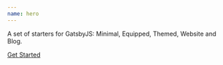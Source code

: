 ```yaml
---
name: hero
---
```


A set of starters for GatsbyJS: Minimal, Equipped, Themed, Website and Blog.

[Get Started](./docs/whats-gatsby-starter-kit)
